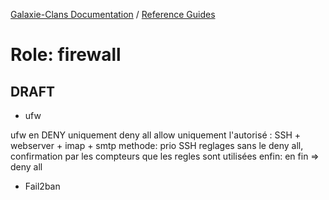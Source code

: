 [Galaxie-Clans Documentation](README.md) / [Reference Guides](_REF__.md)

# Role: firewall

## DRAFT

* ufw

ufw en DENY uniquement
deny all
allow uniquement l'autorisé : SSH + webserver + imap + smtp
methode:
  prio SSH
  reglages sans le deny all, confirmation par les compteurs que les regles sont utilisées
  enfin: en fin => deny all

* Fail2ban

